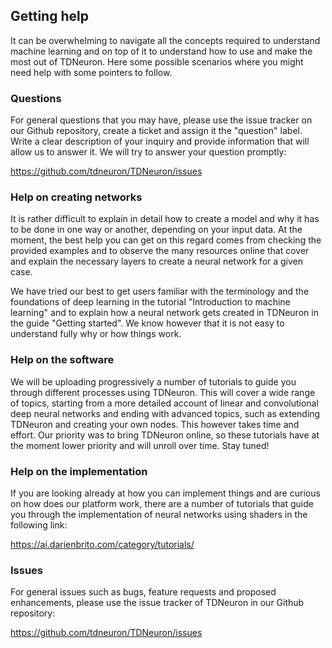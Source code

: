 ## Getting help

It can be overwhelming to navigate all the concepts required to understand machine learning and on top of it to understand how to use and make the most out of TDNeuron. Here some possible scenarios where you might need help with some pointers to follow.

### Questions

For general questions that you may have, please use the issue tracker on our Github repository, create a ticket and assign it the "question" label. Write a clear description of your inquiry and provide information that will allow us to answer it. We will try to answer your question promptly:

https://github.com/tdneuron/TDNeuron/issues

### Help on creating networks

It is rather difficult to explain in detail how to create a model and why it has to be done in one way or another, depending on your input data. At the moment, the best help you can get on this regard comes from checking the provided examples and to observe the many resources online that cover and explain the necessary layers to create a neural network for a given case. 

We have tried our best to get users familiar with the terminology and the foundations of deep learning in the tutorial "Introduction to machine learning" and to explain how a neural network gets created in TDNeuron in the guide "Getting started". We know however that it is not easy to understand fully why or how things work.

### Help on the software

We will be uploading progressively a number of tutorials to guide you through different processes using TDNeuron. This will cover a wide range of topics, starting from a more detailed account of linear and convolutional deep neural networks and ending with advanced topics, such as extending TDNeuron and creating your own nodes. This however takes time and effort. Our priority was to bring TDNeuron online, so these tutorials have at the moment lower priority and will unroll over time. Stay tuned!

### Help on the implementation

If you are looking already at how you can implement things and are curious on how does our platform work, there are a number of tutorials that guide you through the implementation of neural networks using shaders in the following link:

https://ai.darienbrito.com/category/tutorials/

### Issues

For general issues such as bugs, feature requests and proposed enhancements, please use the issue tracker of TDNeuron in our Github repository:

https://github.com/tdneuron/TDNeuron/issues





